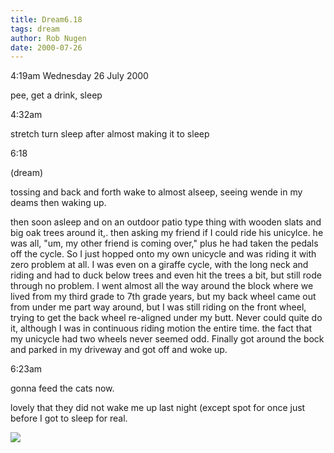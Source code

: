 ```yaml
---
title: Dream6.18
tags: dream
author: Rob Nugen
date: 2000-07-26
---
```


<p class=date>4:19am Wednesday 26 July 2000</p>

<p>pee, get a drink, sleep

<p class=date>4:32am</p>

<p>stretch turn sleep after almost making it to sleep

<p class=date>6:18</p>

<p class=note>(dream)</p>

<p class=dream>tossing and back and forth wake to almost alseep, seeing wende in my deams then waking up.

<p class=dream>then soon asleep and on an outdoor patio type thing with wooden slats and big oak trees around it,.  then asking my friend if I could ride his unicylce.  he was all, "um, my other friend is coming over," plus he had taken the pedals off the cycle.  So I just hopped onto my own unicycle and was riding it with zero problem at all. I was even on a giraffe  cycle, with the long neck and riding and had to duck below trees and even hit the trees a bit, but still rode through no problem.  I went almost all the way around the block where we lived from my third grade to 7th grade years, but my back wheel came out from under me part way around, but I was still riding on the front wheel, trying to get the back wheel re-aligned under my butt.  Never could quite do it, although I was in continuous riding motion the entire time.  the fact that my unicycle had two wheels never seemed odd.  Finally got around the bock and parked in my driveway and got off and woke up.

<p class=date>6:23am</p>

<p>gonna feed the cats now.

<p>lovely that they did not wake me up last night (except spot for once just before I got to sleep for real.

<p><img src="/images/rob/wL-ROB.gif">

